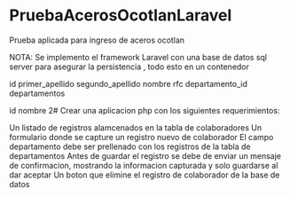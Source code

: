 # PruebaAcerosOcotlanLaravel
Prueba aplicada para ingreso de aceros ocotlan

NOTA: Se implemento el framework Laravel con una base de datos sql server para asegurar la persistencia , todo esto en un contenedor

id
primer_apellido
segundo_apellido
nombre
rfc
departamento_id
departamentos

id
nombre
2# Crear una aplicacion php con los siguientes requerimientos:

Un listado de registros alamcenados en la tabla de colaboradores
Un formulario donde se capture un registro nuevo de colaborador
El campo departamento debe ser prellenado con los registros de la tabla de departamentos
Antes de guardar el registro se debe de enviar un mensaje de confirmacion, mostrando la informacion capturada y solo guardarse al dar aceptar
Un boton que elimine el registro de colaborador de la base de datos
